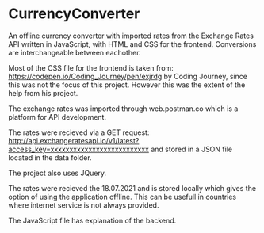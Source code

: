 # CurrencyConverter
An offline currency converter with imported rates from the Exchange Rates API written in JavaScript, with HTML and CSS for the frontend. Conversions are interchangeable between eachother.

Most of the CSS file for the frontend is taken from: https://codepen.io/Coding_Journey/pen/exjrdg by Coding Journey, since this was not the focus of this project. However this was the extent of the help from his project. 

The exchange rates was imported through web.postman.co which is a platform for API development. 

The rates were recieved via a GET request: http://api.exchangeratesapi.io/v1/latest?access_key=xxxxxxxxxxxxxxxxxxxxxxxxxx
and stored in a JSON file located in the data folder.

The project also uses JQuery.

The rates were recieved the 18.07.2021 and is stored locally which gives the option of using the application offline. This can be usefull in countries where internet service is not always provided. 

The JavaScript file has explanation of the backend.